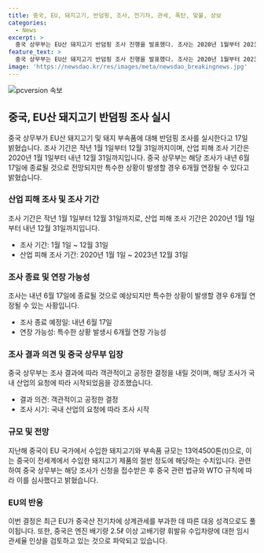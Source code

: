 ```yaml
---
title: 중국, EU, 돼지고기, 반덤핑, 조사, 전기차, 관세, 폭탄, 맞불, 상보
categories:
  - News
excerpt: >
  중국 상무부는 EU산 돼지고기 반덤핑 조사 진행을 발표했다. 조사는 2020년 1월부터 2023년 12월까지이며, 필요 시 6개월 연장될 수 있다. 중국은 조치에 대한 WTO 규범 위반을 주장하며 자국 기업의 보호를 강조했다. 조사기관은 산업의 요청에 따라 시작되었고, 객관적이고 공정한 결정을 내릴 것이라 강조했다. 이 결정은 최근의 EU 조치에 대한 대응으로 여겨지고 있다. (출처: 뉴스1)
feature_text: >
  중국 상무부는 EU산 돼지고기 반덤핑 조사 진행을 발표했다. 조사는 2020년 1월부터 2023년 12월까지이며, 필요 시 6개월 연장될 수 있다. 중국은 조치에 대한 WTO 규범 위반을 주장하며 자국 기업의 보호를 강조했다. 조사기관은 산업의 요청에 따라 시작되었고, 객관적이고 공정한 결정을 내릴 것이라 강조했다. 이 결정은 최근의 EU 조치에 대한 대응으로 여겨지고 있다. (출처: 뉴스1)
image: 'https://newsdao.kr/res/images/meta/newsdao_breakingnews.jpg'
---
```


<p><img src="https://newsdao.kr/res/images/meta/newsdao_breakingnews.jpg" alt="pcversion 속보" /></p>

<h2 data-ke-size="size26">중국, EU산 돼지고기 반덤핑 조사 실시</h2>

<p data-ke-size="size16">중국 상무부가 EU산 돼지고기 및 돼지 부속품에 대해 반덤핑 조사를 실시한다고 17일 밝혔습니다. 조사 기간은 작년 1월 1일부터 12월 31일까지이며, 산업 피해 조사 기간은 2020년 1월 1일부터 내년 12월 31일까지입니다. 중국 상무부는 해당 조사가 내년 6월 17일에 종료될 것으로 전망되지만 특수한 상황이 발생할 경우 6개월 연장될 수 있다고 밝혔습니다.</p>

<h3>산업 피해 조사 및 조사 기간</h3>

<p data-ke-size="size16">조사 기간은 작년 1월 1일부터 12월 31일까지로, 산업 피해 조사 기간은 2020년 1월 1일부터 내년 12월 31일까지입니다. </p>

<ul>
  <li>조사 기간: 1월 1일 ~ 12월 31일</li>
  <li>산업 피해 조사 기간: 2020년 1월 1일 ~ 2023년 12월 31일</li>
</ul>

<h3>조사 종료 및 연장 가능성</h3>

<p data-ke-size="size16">조사는 내년 6월 17일에 종료될 것으로 예상되지만 특수한 상황이 발생할 경우 6개월 연장될 수 있는 사황입니다.</p>

<ul>
  <li>조사 종료 예정일: 내년 6월 17일</li>
  <li>연장 가능성: 특수한 상황 발생시 6개월 연장 가능성</li>
</ul>

<h3>조사 결과 의견 및 중국 상무부 입장</h3>

<p data-ke-size="size16">중국 상무부는 조사 결과에 따라 객관적이고 공정한 결정을 내릴 것이며, 해당 조사가 국내 산업의 요청에 따라 시작되었음을 강조했습니다.</p>

<ul>
  <li>결과 의견: 객관적이고 공정한 결정</li>
  <li>조사 시기: 국내 산업의 요청에 따라 조사 시작</li>
</ul>

<h3>규모 및 전망</h3>

<p data-ke-size="size16">지난해 중국이 EU 국가에서 수입한 돼지고기와 부속품 규모는 13억4500톤(t)으로, 이는 중국이 전세계에서 수입한 돼지고기 제품의 절반 정도에 해당하는 수치입니다. 관련하여 중국 상무부는 해당 조사가 신청을 접수받은 후 중국 관련 법규와 WTO 규칙에 따라 이를 심사했다고 밝혔습니다.</p>

<h3>EU의 반응</h3>

<p data-ke-size="size16">이번 결정은 최근 EU가 중국산 전기차에 상계관세를 부과한 데 따른 대응 성격으로도 풀이됩니다. 또한, 중국은 엔진 배기량 2.5ℓ 이상 고배기량 휘발유 수입차량에 대한 임시 관세율 인상을 검토하고 있는 것으로 파악되고 있습니다.</p>

<p data-ke-size="size16">&nbsp;</p>

